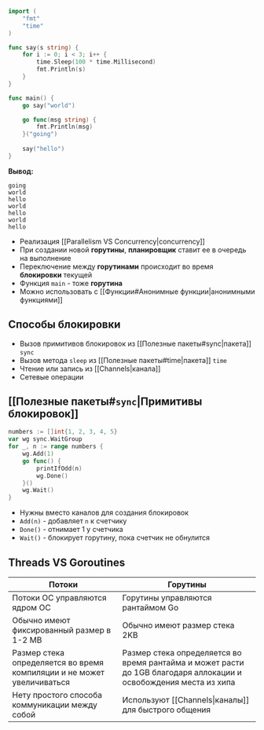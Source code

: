 ```go
import (
    "fmt"
    "time"
)

func say(s string) {
    for i := 0; i < 3; i++ {
        time.Sleep(100 * time.Millisecond)
        fmt.Println(s)
    }
}

func main() {
    go say("world")

    go func(msg string) {
        fmt.Println(msg)
    }("going")
    
    say("hello")
}
```
**Вывод:**
```
going
world
hello
world
hello
world
hello
```
- Реализация [[Parallelism VS Сoncurrency|concurrency]]
- При создании новой **горутины**, **планировщик** ставит ее в очередь на выполнение
- Переключение между **горутинами** происходит во время **блокировки** текущей
- Функция `main` - тоже **горутина**
- Можно использовать с [[Функции#Анонимные функции|анонимными функциями]]

## Способы блокировки

- Вызов примитивов блокировок из [[Полезные пакеты#sync|пакета]] `sync`
- Вызов метода `sleep` из [[Полезные пакеты#time|пакета]] `time`
- Чтение или запись из [[Channels|канала]]
- Сетевые операции

## [[Полезные пакеты#`sync`|Примитивы блокировок]]

```go
numbers := []int{1, 2, 3, 4, 5}
var wg sync.WaitGroup
for _, n := range numbers {
	wg.Add(1)
	go func() {
		printIfOdd(n)
		wg.Done()
	}()
	wg.Wait()
}
```
- Нужны вместо каналов для создания блокировок
- `Add(n)` - добавляет `n` к счетчику
- `Done()` - отнимает 1 у счетчика
- `Wait()` - блокирует горутину, пока счетчик не обнулится

## Threads VS Goroutines

| Потоки                                                                 | Горутины                                                                                                          |
| ---------------------------------------------------------------------- | ----------------------------------------------------------------------------------------------------------------- |
| Потоки ОС управляются ядром ОС                                         | Горутины управляются рантаймом Go                                                                                 |
| Обычно имеют фиксированный размер в 1-2 MB                             | Обычно имеют размер стека 2KB                                                                                     |
| Размер стека определяется во время компиляции и не может увеличиваться | Размер стека определяется во время рантайма и может расти до 1GB благодаря аллокации и освобождения места из хипа |
| Нету простого способа коммуникации между собой                         | Используют [[Channels\|каналы]] для быстрого общения                                                              |
